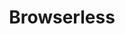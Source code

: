 ---
draft: false
title: Browserless
content:
  id: browserless
  name: Browserless
  logo: /images/development/network/browserless/logo.png
  website: https://www.browserless.io/
  iframe_website: /website-iframe/development/network/browserless
  dashboardImage: /images/development/network/browserless/screenshot-1.jpg
  short_description: Browserless provides fast, scalable, reliable web browser automation.
  description: Web browser automation built for everyone, and loved by developers. Fast, scalable, and reliable web browser automation. Make web automation your competitive advantage, not a liability.
  features:
    - title: Turn up the speed
      description: "Browserless increases your app's performance, with no need to manage Chrome or other browsers. It puts an end to seconds-long start times…"
    - title: Crucial notifications and metrics
      description: Your Browserless account page shows crucial information such as sessions and queues, and you also get email notifications.
    - title: No software or packages to install
      description: With Browserless, you can stop trying to get Chrome running in lambda or fonts rendering properly.
    - title: No time restrictions
      description: Sessions can run as long as you want. You can keep the browser open indefinitely.
  screenshots:
    - /images/development/network/browserless/screenshot-1.jpg
    - /images/development/network/browserless/screenshot-2.jpg
---